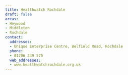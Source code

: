 ```yaml
---
title: Healthwatch Rochdale
draft: false
areas:
- Heywood
- Middleton
- Rochdale
contact:
  addresses:
  - Unique Enterprise Centre, Belfield Road, Rochdale
  phone:
  - 01706 249 575
  web_addresses:
  - www.healthwatchrochdale.org.uk
---
```


